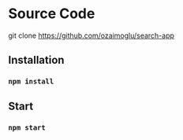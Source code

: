 # Source Code

git clone https://github.com/ozaimoglu/search-app

## Installation

### `npm install`

## Start

### `npm start`
